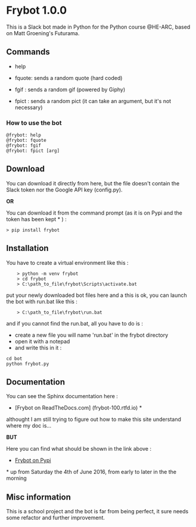 # Frybot 1.0.0

This is a Slack bot made in Python for the Python course @HE-ARC, based on Matt Groening's Futurama.

## Commands 

  - help 
  
  - fquote: sends a random quote (hard coded)

  - fgif  : sends a random gif (powered by Giphy)

  - fpict : sends a random pict (it can take an argument, but it's not necessary)
  
### How to use the bot

```
@frybot: help
@frybot: fquote
@frybot: fgif
@frybot: fpict [arg]
```

## Download

You can download it directly from here, but the file doesn't contain the Slack token nor the Google API key (config.py).

__OR__

You can download it from the command prompt (as it is on Pypi and the token has been kept \* ) :
```
> pip install frybot
```
## Installation

You have to create a virtual environment like this : 
```
	> python -m venv frybot
	> cd frybot
	> C:\path_to_file\frybot\Scripts\activate.bat
```

put your newly downloaded bot files here and a this is ok, you can launch the bot with run.bat like this :
```
	> C:\path_to_file\frybot\run.bat
```

and if you cannot find the run.bat, all you have to do is : 

- create a new file you will name 'run.bat' in the frybot directory
- open it with a notepad
- and write this in it :

```
cd bot
python frybot.py
```

## Documentation

You can see the Sphinx documentation here : 

- [Frybot on ReadTheDocs.com] (frybot-100.rtfd.io) \*

althought I am still trying to figure out how to make this site understand where my doc is...

__BUT__

Here you can find what should be shown in the link above :

- [Frybot on Pypi](https://pythonhosted.org/Frybot/)

\* up from Saturday the 4th of June 2016, from early to later in the the morning

## Misc information

This is a school project and the bot is far from being perfect, it sure needs some refactor and further improvement.
